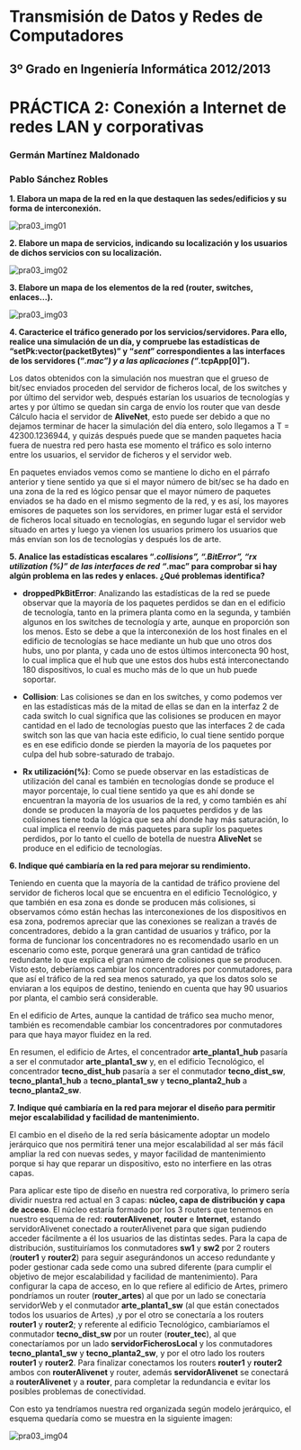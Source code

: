 Transmisión de Datos y Redes de Computadores
============================================
3º Grado en Ingeniería Informática 2012/2013
--------------------------------------------


# PRÁCTICA 2: Conexión a Internet de redes LAN y corporativas
### Germán Martínez Maldonado
### Pablo Sánchez Robles

**1. Elabora  un  mapa  de  la  red  en  la  que  destaquen  las  sedes/edificios  y  su  forma  de interconexión.**

![pra03_img01](imagenes/pra03_img01.png)


**2. Elabore un mapa de servicios, indicando su localización y los usuarios de dichos servicios con su localización.**

![pra03_img02](imagenes/pra03_img02.png)


**3. Elabore un mapa de los elementos de la red (router, switches, enlaces…).**

![pra03_img03](imagenes/pra03_img03.png)


**4. Caracterice el tráfico generado por los servicios/servidores. Para ello, realice una simulación de un día, y compruebe las estadísticas de “setPk:vector(packetBytes)” y “*sent*” correspondientes a las interfaces de los servidores (“*.mac”) y a las aplicaciones (“*.tcpApp[0]”).**

Los datos obtenidos con la simulación nos muestran que el grueso de bit/sec enviados proceden del servidor de ficheros local, de los switches y por último del servidor web, después estarían los usuarios de tecnologías y artes y por último se quedan sin carga de envío los router que van desde Cálculo hacia el servidor de **AliveNet**, esto puede ser debido a que no dejamos terminar de hacer la simulación del día entero, solo llegamos a T = 42300.1236944, y quizás después puede que se manden paquetes hacia fuera de nuestra red pero hasta ese momento el tráfico es solo interno entre los usuarios, el servidor de ficheros y el servidor web.

En paquetes enviados vemos como se mantiene lo dicho en el párrafo anterior y tiene sentido ya que si el mayor número de bit/sec se ha dado en una zona de la red es lógico pensar que el mayor número de paquetes enviados se ha dado en el mismo segmento de la red, y es así, los mayores emisores de paquetes son los servidores, en primer lugar está el servidor de ficheros local situado en tecnologías, en segundo lugar el servidor web situado en artes y luego ya vienen los usuarios primero los usuarios que más envían son los de tecnologías y después los de arte.


**5. Analice  las  estadísticas  escalares  “*.collisions”,  “.BitError”,  “rx  utilization  (%)”  de  las interfaces de red “*.mac” para comprobar si hay algún problema en las redes y enlaces. ¿Qué problemas identifica?**

* **droppedPkBitError**: Analizando las estadísticas de la red se puede observar que la mayoría de los paquetes perdidos se dan en el edificio de tecnología, tanto en la primera planta como en la segunda, y también algunos en los switches de tecnología y arte, aunque en proporción son los menos. Esto se debe a que la interconexión de los host finales en el edificio de tecnologías se hace mediante un hub que uno otros dos hubs, uno por planta, y cada uno de estos últimos interconecta 90 host, lo cual implica que el hub que une estos dos hubs está interconectando 180 dispositivos, lo cual es mucho más de lo que un hub puede soportar.

* **Collision**: Las colisiones se dan en los switches, y como podemos ver en las estadísticas más de la mitad de ellas se dan en la interfaz 2 de cada switch lo cual significa que las colisiones se producen en mayor cantidad en el lado de tecnologías puesto que las interfaces 2 de cada switch son las que van hacia este edificio, lo cual tiene sentido porque es en ese edificio donde se pierden la mayoría de los paquetes por culpa del hub sobre-saturado de trabajo.

* **Rx utilización(%)**: Como se puede observar en las estadísticas de utilización del canal es también en tecnologías donde se produce el mayor porcentaje, lo cual tiene sentido ya que es ahí donde se encuentran la mayoría de los usuarios de la red, y como también es ahí donde se producen la mayoría de los paquetes perdidos y de las colisiones tiene toda la lógica que sea ahí donde hay más saturación, lo cual implica el reenvío de más paquetes para suplir los paquetes perdidos, por lo tanto el cuello de botella de nuestra **AliveNet** se produce en el edificio de tecnologías.


**6. Indique qué cambiaría en la red para mejorar su rendimiento.**

Teniendo en cuenta que la mayoría de la cantidad de tráfico proviene del servidor de ficheros local que se encuentra en el edificio Tecnológico, y que también en esa zona es donde se producen más colisiones, si observamos cómo están hechas las interconexiones de los dispositivos en esa zona, podremos apreciar que las conexiones se realizan a través de concentradores, debido a la gran cantidad de usuarios y tráfico, por la forma de funcionar los concentradores no es recomendado usarlo en un escenario como este, porque generará una
gran cantidad de tráfico redundante lo que explica el gran número de colisiones que se producen. Visto esto, deberíamos cambiar los concentradores por conmutadores, para que así el tráfico de la red sea menos saturado, ya que los datos solo se enviaran a los equipos de destino, teniendo en cuenta que hay 90 usuarios por planta, el cambio será considerable.

En el edificio de Artes, aunque la cantidad de tráfico sea mucho menor, también es recomendable cambiar los concentradores por conmutadores para que haya mayor fluidez en la red.

En resumen, el edificio de Artes, el concentrador **arte_planta1_hub** pasaría a ser el conmutador **arte_planta1_sw** y, en el edificio Tecnológico, el concentrador **tecno_dist_hub** pasaría a ser el conmutador **tecno_dist_sw**, **tecno_planta1_hub** a **tecno_planta1_sw** y **tecno_planta2_hub** a **tecno_planta2_sw**.


**7. Indique qué cambiaría en la red para mejorar el diseño para permitir mejor escalabilidad y facilidad de mantenimiento.**

El cambio en el diseño de la red sería básicamente adoptar un modelo jerárquico que nos permitirá tener una mejor escalabilidad al ser más fácil ampliar la red con nuevas sedes, y mayor facilidad de mantenimiento porque si hay que reparar un dispositivo, esto no interfiere en las otras capas.

Para aplicar este tipo de diseño en nuestra red corporativa, lo primero sería dividir nuestra red actual en 3 capas: **núcleo, capa de distribución y capa de acceso**. El núcleo estaría formado por los 3 routers que tenemos en nuestro esquema de red: **routerAlivenet**, **router** e **Internet**, estando servidorAlivenet conectado a routerAlivenet para que sigan pudiendo acceder fácilmente a él los usuarios de las distintas sedes. Para la capa de distribución, sustituiríamos los conmutadores **sw1** y **sw2** por 2 routers  (**router1** y **router2**) para seguir asegurándonos un acceso redundante y poder gestionar cada sede como una subred diferente (para cumplir el objetivo de mejor escalabilidad y facilidad de mantenimiento). Para configurar la capa de acceso, en lo que refiere al edificio de Artes, primero pondríamos un router (**router_artes**) al que por un lado se conectaría servidorWeb y el conmutador **arte_planta1_sw** (al que están conectados todos los usuarios de Artes) ,y por el otro se conectaría a los routers **router1** y **router2**; y referente al edificio Tecnológico, cambiaríamos el conmutador **tecno_dist_sw** por un router (**router_tec**), al que conectaríamos por un lado **servidorFicherosLocal** y los conmutadores **tecno_planta1_sw** y **tecno_planta2_sw**, y por el otro lado los routers **router1** y **router2**. Para finalizar conectamos los routers **router1** y **router2** ambos con **routerAlivenet** y router, además **servidorAlivenet** se conectará a **routerAlivenet** y a **router**, para completar la redundancia e evitar los posibles problemas de conectividad.

Con esto ya tendríamos nuestra red organizada según modelo jerárquico, el esquema quedaría como se muestra en la siguiente imagen:

![pra03_img04](imagenes/pra03_img04.png)

